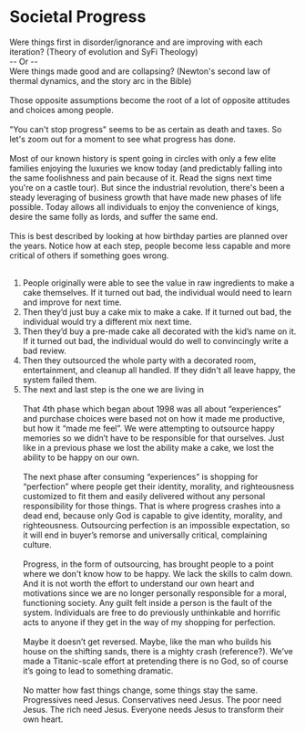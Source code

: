 # Societal Progress

Were things first in disorder/ignorance and are improving with each iteration? (Theory of evolution and SyFi Theology)<br>
-- Or --<br>
Were things made good and are collapsing? (Newton's second law of thermal dynamics, and the story arc in the Bible)
<br><br>
Those opposite assumptions become the root of a lot of opposite attitudes and choices among people.
<br><br>
"You can't stop progress" seems to be as certain as death and taxes. So let's zoom out for a moment to see what progress has done.
<br><br>
Most of our known history is spent going in circles with only a few elite families enjoying the luxuries we know today (and predictably falling into the same foolishness and pain because of it. Read the signs next time you're on a castle tour). But since the industrial revolution, there's been a steady leveraging of business growth that have made new phases of life possible. Today allows all individuals to enjoy the convenience of kings, desire the same folly as lords, and suffer the same end.
<br><br>
This is best described by looking at how birthday parties are planned over the years. Notice how at each step, people become less capable and more critical of others if something goes wrong.
<br><br>
1) People originally were able to see the value in raw ingredients to make a cake themselves. If it turned out bad, the individual would need to learn and improve for next time.
2) Then they’d just buy a cake mix to make a cake. If it turned out bad, the individual would try a different mix next time.
3) Then they’d buy a pre-made cake all decorated with the kid’s name on it. If it turned out bad, the individual would do well to convincingly write a bad review.
4) Then they outsourced the whole party with a decorated room, entertainment, and cleanup all handled. If they didn't all leave happy, the system failed them.
5) The next and last step is the one we are living in
<br><br>
That 4th phase which began about 1998 was all about “experiences” and purchase choices were based not on how it made me productive, but how it “made me feel”. We were attempting to outsource happy memories so we didn’t have to be responsible for that ourselves. Just like in a previous phase we lost the ability make a cake, we lost the ability to be happy on our own.
<br><br>
The next phase after consuming “experiences” is shopping for “perfection” where people get their identity, morality, and righteousness customized to fit them and easily delivered without any personal responsibility for those things. That is where progress crashes into a dead end, because only God is capable to give identity, morality, and righteousness. Outsourcing perfection is an impossible expectation, so it will end in buyer’s remorse and universally critical, complaining culture.
<br><br>
Progress, in the form of outsourcing, has brought people to a point where we don't know how to be happy. We lack the skills to calm down. And it is not worth the effort to understand our own heart and motivations since we are no longer personally responsible for a moral, functioning society. Any guilt felt inside a person is the fault of the system. Individuals are free to do previously unthinkable and horrific acts to anyone if they get in the way of my shopping for perfection.
<br><br>
Maybe it doesn’t get reversed. Maybe, like the man who builds his house on the shifting sands, there is a mighty crash (reference?). We’ve made a Titanic-scale effort at pretending there is no God, so of course it’s going to lead to something dramatic.
<br><br>
No matter how fast things change, some things stay the same. Progressives need Jesus. Conservatives need Jesus. The poor need Jesus. The rich need Jesus. Everyone needs Jesus to transform their own heart.
